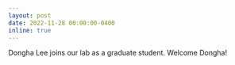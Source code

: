 ```yaml
---
layout: post
date: 2022-11-28 00:00:00-0400
inline: true
---
```


Dongha Lee joins our lab as a graduate student. Welcome Dongha!